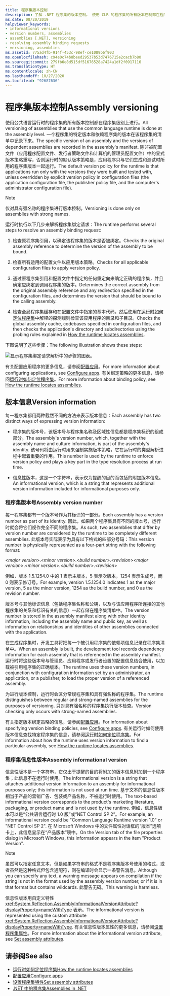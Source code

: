 ```yaml
---
title: 程序集版本控制
description: 了解 .NET 程序集的版本控制。 使用 CLR 的程序集的所有版本控制都在程序集级别上进行。
ms.date: 08/20/2019
helpviewer_keywords:
- informational versions
- version numbers, assemblies
- assemblies [.NET], versioning
- resolving assembly binding requests
- versioning, assemblies
ms.assetid: 775ad4fb-914f-453c-98ef-ce1089b6f903
ms.openlocfilehash: c94e0c74b8beed29537b53d7476715e2cacb7b80
ms.sourcegitcommit: 279fb6e8d515df51676528a7424a1df2f0917116
ms.translationtype: HT
ms.contentlocale: zh-CN
ms.lasthandoff: 10/27/2020
ms.locfileid: "92687636"
---
```

# <a name="assembly-versioning"></a><span data-ttu-id="5dea5-104">程序集版本控制</span><span class="sxs-lookup"><span data-stu-id="5dea5-104">Assembly versioning</span></span>

<span data-ttu-id="5dea5-105">使用公共语言运行时的程序集的所有版本控制都在程序集级别上进行。</span><span class="sxs-lookup"><span data-stu-id="5dea5-105">All versioning of assemblies that use the common language runtime is done at the assembly level.</span></span> <span data-ttu-id="5dea5-106">一个程序集的特定版本和依赖程序集的版本在该程序集的清单中记录下来。</span><span class="sxs-lookup"><span data-stu-id="5dea5-106">The specific version of an assembly and the versions of dependent assemblies are recorded in the assembly's manifest.</span></span> <span data-ttu-id="5dea5-107">除非被配置文件（应用程序配置文件、发行者策略文件和计算机的管理员配置文件）中的显式版本策略重写，否则运行时的默认版本策略是，应用程序只与它们生成和测试时所用的程序集版本一起运行。</span><span class="sxs-lookup"><span data-stu-id="5dea5-107">The default version policy for the runtime is that applications run only with the versions they were built and tested with, unless overridden by explicit version policy in configuration files (the application configuration file, the publisher policy file, and the computer's administrator configuration file).</span></span>  
  
> [!NOTE]
> <span data-ttu-id="5dea5-108">仅对具有强名称的程序集进行版本控制。</span><span class="sxs-lookup"><span data-stu-id="5dea5-108">Versioning is done only on assemblies with strong names.</span></span>  
  
<span data-ttu-id="5dea5-109">运行时执行以下几步来解析程序集绑定请求：</span><span class="sxs-lookup"><span data-stu-id="5dea5-109">The runtime performs several steps to resolve an assembly binding request:</span></span>  
  
1. <span data-ttu-id="5dea5-110">检查原程序集引用，以确定该程序集的版本是否被绑定。</span><span class="sxs-lookup"><span data-stu-id="5dea5-110">Checks the original assembly reference to determine the version of the assembly to be bound.</span></span>  
  
2. <span data-ttu-id="5dea5-111">检查所有适用的配置文件以应用版本策略。</span><span class="sxs-lookup"><span data-stu-id="5dea5-111">Checks for all applicable configuration files to apply version policy.</span></span>  
  
3. <span data-ttu-id="5dea5-112">通过原程序集引用和配置文件中指定的任何重定向来确定正确的程序集，并且确定应绑定到调用程序集的版本。</span><span class="sxs-lookup"><span data-stu-id="5dea5-112">Determines the correct assembly from the original assembly reference and any redirection specified in the configuration files, and determines the version that should be bound to the calling assembly.</span></span>  
  
4. <span data-ttu-id="5dea5-113">检查全局程序集缓存和在配置文件中指定的基本代码，然后使用在[运行时如何定位程序集](../../framework/deployment/how-the-runtime-locates-assemblies.md)中解释的探测规则检查该应用程序的目录和子目录。</span><span class="sxs-lookup"><span data-stu-id="5dea5-113">Checks the global assembly cache, codebases specified in configuration files, and then checks the application's directory and subdirectories using the probing rules explained in [How the runtime locates assemblies](../../framework/deployment/how-the-runtime-locates-assemblies.md).</span></span>  
  
<span data-ttu-id="5dea5-114">下图说明了这些步骤：</span><span class="sxs-lookup"><span data-stu-id="5dea5-114">The following illustration shows these steps:</span></span>  
  
![显示程序集绑定请求解析中的步骤的图表。](./media/versioning/resolve-assembly-binding-request.gif)
  
<span data-ttu-id="5dea5-116">有关配置应用程序的更多信息，请参阅[配置应用](../../framework/configure-apps/index.md)。</span><span class="sxs-lookup"><span data-stu-id="5dea5-116">For more information about configuring applications, see [Configure apps](../../framework/configure-apps/index.md).</span></span> <span data-ttu-id="5dea5-117">有关绑定策略的更多信息，请参阅[运行时如何定位程序集](../../framework/deployment/how-the-runtime-locates-assemblies.md)。</span><span class="sxs-lookup"><span data-stu-id="5dea5-117">For more information about binding policy, see [How the runtime locates assemblies](../../framework/deployment/how-the-runtime-locates-assemblies.md).</span></span>  
  
## <a name="version-information"></a><span data-ttu-id="5dea5-118">版本信息</span><span class="sxs-lookup"><span data-stu-id="5dea5-118">Version information</span></span>  

<span data-ttu-id="5dea5-119">每一程序集都用两种截然不同的方法来表示版本信息：</span><span class="sxs-lookup"><span data-stu-id="5dea5-119">Each assembly has two distinct ways of expressing version information:</span></span>  
  
- <span data-ttu-id="5dea5-120">程序集的版本号，该版本号与程序集名称及区域性信息都是程序集标识的组成部分。</span><span class="sxs-lookup"><span data-stu-id="5dea5-120">The assembly's version number, which, together with the assembly name and culture information, is part of the assembly's identity.</span></span> <span data-ttu-id="5dea5-121">该号码将由运行时用来强制实施版本策略，它在运行时的类型解析进程中起着重要的作用。</span><span class="sxs-lookup"><span data-stu-id="5dea5-121">This number is used by the runtime to enforce version policy and plays a key part in the type resolution process at run time.</span></span>  
  
- <span data-ttu-id="5dea5-122">信息性版本，这是一个字符串，表示仅为提醒的目的而包括的附加版本信息。</span><span class="sxs-lookup"><span data-stu-id="5dea5-122">An informational version, which is a string that represents additional version information included for informational purposes only.</span></span>  
  
### <a name="assembly-version-number"></a><span data-ttu-id="5dea5-123">程序集版本号</span><span class="sxs-lookup"><span data-stu-id="5dea5-123">Assembly version number</span></span>  

<span data-ttu-id="5dea5-124">每一程序集都有一个版本号作为其标识的一部分。</span><span class="sxs-lookup"><span data-stu-id="5dea5-124">Each assembly has a version number as part of its identity.</span></span> <span data-ttu-id="5dea5-125">因此，如果两个程序集具有不同的版本号，运行时就会将它们视作完全不同的程序集。</span><span class="sxs-lookup"><span data-stu-id="5dea5-125">As such, two assemblies that differ by version number are considered by the runtime to be completely different assemblies.</span></span> <span data-ttu-id="5dea5-126">此版本号实际表示为具有以下格式的四部分号码：</span><span class="sxs-lookup"><span data-stu-id="5dea5-126">This version number is physically represented as a four-part string with the following format:</span></span>  
  
<span data-ttu-id="5dea5-127">\<*major version*>.\<*minor version*>.\<*build number*>.\<*revision*></span><span class="sxs-lookup"><span data-stu-id="5dea5-127">\<*major version*>.\<*minor version*>.\<*build number*>.\<*revision*></span></span>  
  
<span data-ttu-id="5dea5-128">例如，版本 1.5.1254.0 中的 1 表示主版本，5 表示次版本，1254 表示生成号，而 0 则表示修订号。</span><span class="sxs-lookup"><span data-stu-id="5dea5-128">For example, version 1.5.1254.0 indicates 1 as the major version, 5 as the minor version, 1254 as the build number, and 0 as the revision number.</span></span>  
  
<span data-ttu-id="5dea5-129">版本号与其他标识信息（包括程序集名称和公钥，以及与该应用程序所连接的其他程序集的关系和标识有关的信息）一起存储在程序集清单中。</span><span class="sxs-lookup"><span data-stu-id="5dea5-129">The version number is stored in the assembly manifest along with other identity information, including the assembly name and public key, as well as information on relationships and identities of other assemblies connected with the application.</span></span>  
  
<span data-ttu-id="5dea5-130">在生成程序集时，开发工具将把每一个被引用程序集的依赖项信息记录在程序集清单中。</span><span class="sxs-lookup"><span data-stu-id="5dea5-130">When an assembly is built, the development tool records dependency information for each assembly that is referenced in the assembly manifest.</span></span> <span data-ttu-id="5dea5-131">运行时将这些版本号与管理员、应用程序或发行者设置的配置信息结合使用，以加载被引用程序集的正确版本。</span><span class="sxs-lookup"><span data-stu-id="5dea5-131">The runtime uses these version numbers, in conjunction with configuration information set by an administrator, an application, or a publisher, to load the proper version of a referenced assembly.</span></span>  
  
<span data-ttu-id="5dea5-132">为进行版本控制，运行时会区分常规程序集和具有强名称的程序集。</span><span class="sxs-lookup"><span data-stu-id="5dea5-132">The runtime distinguishes between regular and strong-named assemblies for the purposes of versioning.</span></span> <span data-ttu-id="5dea5-133">只对具有强名称的程序集执行版本检查。</span><span class="sxs-lookup"><span data-stu-id="5dea5-133">Version checking only occurs with strong-named assemblies.</span></span>  
  
<span data-ttu-id="5dea5-134">有关指定版本绑定策略的信息，请参阅[配置应用](../../framework/configure-apps/index.md)。</span><span class="sxs-lookup"><span data-stu-id="5dea5-134">For information about specifying version binding policies, see [Configure apps](../../framework/configure-apps/index.md).</span></span> <span data-ttu-id="5dea5-135">有关运行时如何使用版本信息查找特定程序集的信息，请参阅[运行时如何定位程序集](../../framework/deployment/how-the-runtime-locates-assemblies.md)。</span><span class="sxs-lookup"><span data-stu-id="5dea5-135">For information about how the runtime uses version information to find a particular assembly, see [How the runtime locates assemblies](../../framework/deployment/how-the-runtime-locates-assemblies.md).</span></span>  
  
### <a name="assembly-informational-version"></a><span data-ttu-id="5dea5-136">程序集信息性版本</span><span class="sxs-lookup"><span data-stu-id="5dea5-136">Assembly informational version</span></span>  

<span data-ttu-id="5dea5-137">信息性版本是一个字符串，它仅出于提醒的目的将附加的版本信息附加到一个程序集；此信息不在运行时使用。</span><span class="sxs-lookup"><span data-stu-id="5dea5-137">The informational version is a string that attaches additional version information to an assembly for informational purposes only; this information is not used at run time.</span></span> <span data-ttu-id="5dea5-138">基于文本的信息性版本相当于产品的营销广告、包装或产品名称，不被运行时使用。</span><span class="sxs-lookup"><span data-stu-id="5dea5-138">The text-based informational version corresponds to the product's marketing literature, packaging, or product name and is not used by the runtime.</span></span> <span data-ttu-id="5dea5-139">例如，信息性版本可以是“公共语言运行时 1.0 版”或“NET Control SP 2”。</span><span class="sxs-lookup"><span data-stu-id="5dea5-139">For example, an informational version could be "Common Language Runtime version 1.0" or "NET Control SP 2".</span></span> <span data-ttu-id="5dea5-140">在 Microsoft Windows 中的文件属性对话框的“版本”选项卡上，此信息显示在“产品版本”项中。</span><span class="sxs-lookup"><span data-stu-id="5dea5-140">On the Version tab of the file properties dialog in Microsoft Windows, this information appears in the item "Product Version".</span></span>  
  
> [!NOTE]
> <span data-ttu-id="5dea5-141">虽然可以指定任意文本，但是如果字符串的格式不是程序集版本号使用的格式，或者虽然是这种格式但包含通配符，则在编译时会显示一条警告消息。</span><span class="sxs-lookup"><span data-stu-id="5dea5-141">Although you can specify any text, a warning message appears on compilation if the string is not in the format used by the assembly version number, or if it is in that format but contains wildcards.</span></span> <span data-ttu-id="5dea5-142">此警告无碍。</span><span class="sxs-lookup"><span data-stu-id="5dea5-142">This warning is harmless.</span></span>  
  
<span data-ttu-id="5dea5-143">信息性版本用自定义特性 <xref:System.Reflection.AssemblyInformationalVersionAttribute?displayProperty=nameWithType> 表示。</span><span class="sxs-lookup"><span data-stu-id="5dea5-143">The informational version is represented using the custom attribute <xref:System.Reflection.AssemblyInformationalVersionAttribute?displayProperty=nameWithType>.</span></span> <span data-ttu-id="5dea5-144">有关信息性版本属性的更多信息，请参阅[设置程序集属性](set-attributes.md)。</span><span class="sxs-lookup"><span data-stu-id="5dea5-144">For more information about the informational version attribute, see [Set assembly attributes](set-attributes.md).</span></span>  
  
## <a name="see-also"></a><span data-ttu-id="5dea5-145">请参阅</span><span class="sxs-lookup"><span data-stu-id="5dea5-145">See also</span></span>

- [<span data-ttu-id="5dea5-146">运行时如何定位程序集</span><span class="sxs-lookup"><span data-stu-id="5dea5-146">How the runtime locates assemblies</span></span>](../../framework/deployment/how-the-runtime-locates-assemblies.md)
- [<span data-ttu-id="5dea5-147">配置应用</span><span class="sxs-lookup"><span data-stu-id="5dea5-147">Configure apps</span></span>](../../framework/configure-apps/index.md)
- [<span data-ttu-id="5dea5-148">设置程序集特性</span><span class="sxs-lookup"><span data-stu-id="5dea5-148">Set assembly attributes</span></span>](set-attributes.md)
- [<span data-ttu-id="5dea5-149">.NET 中的程序集</span><span class="sxs-lookup"><span data-stu-id="5dea5-149">Assemblies in .NET</span></span>](index.md)

